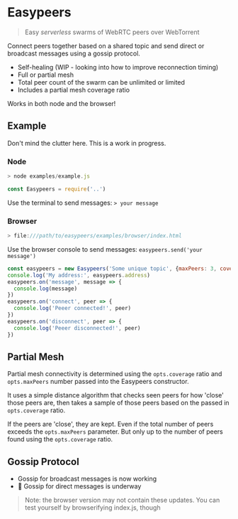 # Easypeers
> Easy *serverless* swarms of WebRTC peers over WebTorrent

Connect peers together based on a shared topic and send direct or broadcast messages using a gossip protocol.

- Self-healing (WIP - looking into how to improve reconnection timing)
- Full or partial mesh
- Total peer count of the swarm can be unlimited or limited
- Includes a partial mesh coverage ratio

Works in both node and the browser!

## Example
Don't mind the clutter here. This is a work in progress.
### Node
```js
> node examples/example.js

const Easypeers = require('..')
```
Use the terminal to send messages: `> your message`

### Browser
```js
> file:///path/to/easypeers/examples/browser/index.html
```
Use the browser console to send messages: `easypeers.send('your message')`

```js
const easypeers = new Easypeers('Some unique topic', {maxPeers: 3, coverage: 0.33})
console.log('My address:', easypeers.address)
easypeers.on('message', message => {
  console.log(message)
})
easypeers.on('connect', peer => {
  console.log('Peeer connected!', peer)
})
easypeers.on('disconnect', peer => {
  console.log('Peeer disconnected!', peer)
})
```

## Partial Mesh
Partial mesh connectivity is determined using the `opts.coverage` ratio and `opts.maxPeers` number passed into the Easypeers constructor. 

It uses a simple distance algorithm that checks seen peers for how 'close' those peers are, then takes a sample of those peers based on the passed in `opts.coverage` ratio. 

If the peers are 'close', they are kept. Even if the total number of peers exceeds the `opts.maxPeers` parameter. But only up to the number of peers found using the `opts.coverage` ratio.

## Gossip Protocol
- Gossip for broadcast messages is now working
- :construction: Gossip for direct messages is underway
> Note: the browser version may not contain these updates. You can test yourself by browserifying index.js, though